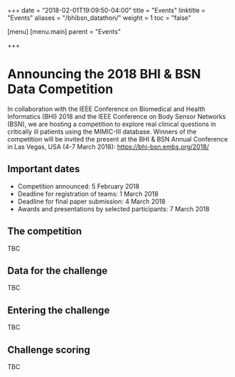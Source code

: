 +++
date = "2018-02-01T19:09:50-04:00"
title = "Events"
linktitle = "Events"
aliases = "/bhibsn_datathon/"
weight = 1
toc = "false"

[menu]
  [menu.main]
    parent = "Events"

+++

# Announcing the 2018 BHI & BSN Data Competition

In collaboration with the IEEE Conference on Biomedical and Health Informatics (BHI) 2018 and the IEEE Conference on Body Sensor Networks (BSN), we are hosting a competition to explore real clinical questions in critically ill patients using the MIMIC-III database. Winners of the competition will be invited the present at the BHI & BSN Annual Conference in Las Vegas, USA (4-7 March 2018): https://bhi-bsn.embs.org/2018/

## Important dates

- Competition announced: 5 February 2018
- Deadline for registration of teams: 1 March 2018
- Deadline for final paper submission: 4 March 2018
- Awards and presentations by selected participants: 7 March 2018 

## The competition

TBC

## Data for the challenge

TBC

## Entering the challenge

TBC

## Challenge scoring

TBC



